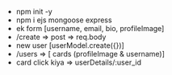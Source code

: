 - npm init -y
- npm i ejs mongoose express
- ek form [username, email, bio, profileImage]
- /create => post => req.body
- new user [userModel.create({})]
- /users => [ cards (profileImage & username)]
- card click kiya => userDetails/:user_id



